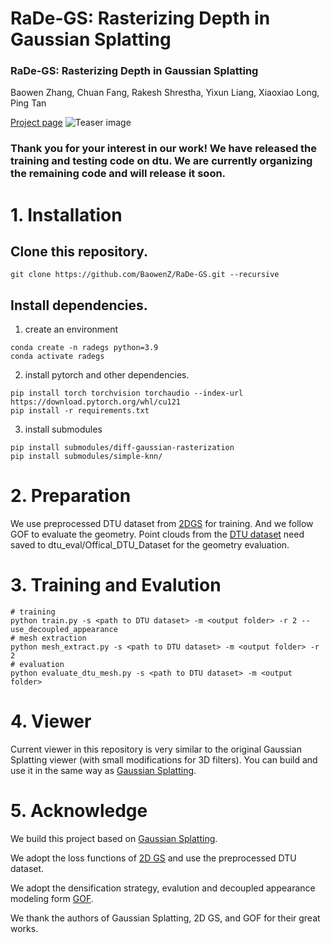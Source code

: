# RaDe-GS: Rasterizing Depth in Gaussian Splatting

### RaDe-GS: Rasterizing Depth in Gaussian Splatting
Baowen Zhang, Chuan Fang, Rakesh Shrestha, Yixun Liang, Xiaoxiao Long, Ping Tan

[Project page](https://baowenz.github.io/radegs/)
![Teaser image](assets/teaser.png)
### Thank you for your interest in our work! We have released the training and testing code on dtu. We are currently organizing the remaining code and will release it soon.

# 1. Installation
## Clone this repository.
```
git clone https://github.com/BaowenZ/RaDe-GS.git --recursive
```

## Install dependencies.
1. create an environment
```
conda create -n radegs python=3.9
conda activate radegs
```

2. install pytorch and other dependencies.
```
pip install torch torchvision torchaudio --index-url https://download.pytorch.org/whl/cu121
pip install -r requirements.txt
```

3. install submodules
```
pip install submodules/diff-gaussian-rasterization
pip install submodules/simple-knn/
```

# 2. Preparation
We use preprocessed DTU dataset from [2DGS](https://surfsplatting.github.io/) for training. And we follow GOF to evaluate the geometry. Point clouds from the [DTU dataset](https://roboimagedata.compute.dtu.dk/?page_id=36) need saved to dtu_eval/Offical_DTU_Dataset for the geometry evaluation. 

# 3. Training and Evalution
```
# training
python train.py -s <path to DTU dataset> -m <output folder> -r 2 --use_decoupled_appearance
# mesh extraction
python mesh_extract.py -s <path to DTU dataset> -m <output folder> -r 2
# evaluation
python evaluate_dtu_mesh.py -s <path to DTU dataset> -m <output folder>
```

# 4. Viewer
Current viewer in this repository is very similar to the original Gaussian Splatting viewer (with small modifications for 3D filters).
You can build and use it in the same way as [Gaussian Splatting](https://github.com/graphdeco-inria/gaussian-splatting).


# 5. Acknowledge
We build this project based on [Gaussian Splatting](https://github.com/graphdeco-inria/gaussian-splatting).

We adopt the loss functions of [2D GS](https://github.com/hbb1/2d-gaussian-splatting) and use the preprocessed DTU dataset.

We adopt the densification strategy, evalution and decoupled appearance modeling form [GOF](https://github.com/autonomousvision/gaussian-opacity-fields/tree/main).

We thank the authors of Gaussian Splatting, 2D GS, and GOF for their great works.